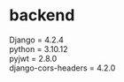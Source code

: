 # backend
Django = 4.2.4 <br/>
python = 3.10.12 <br/>
pyjwt = 2.8.0 <br/>
django-cors-headers = 4.2.0
